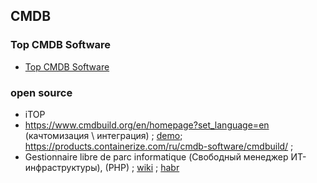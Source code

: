 ## CMDB

### Top CMDB Software
- [Top CMDB Software](https://products.containerize.com/cmdb-software/)

### open source 
- iTOP
- https://www.cmdbuild.org/en/homepage?set_language=en (качтомизация \ интеграция) ; [demo](https://demo.cmdbuild.org/); https://products.containerize.com/ru/cmdb-software/cmdbuild/ ; 
- Gestionnaire libre de parc informatique (Свободный менеджер ИТ-инфраструктуры), (PHP) ; [wiki](https://ru.wikipedia.org/wiki/GLPI) ; [habr](https://habr.com/ru/articles/312522/) 
